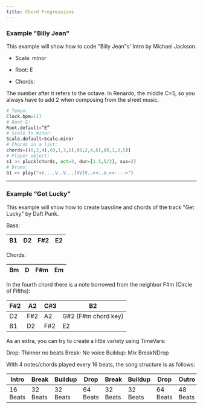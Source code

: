```yaml
---
title: Chord Progressions
---
```



### Example "Billy Jean" 


This example will show how to code "Billy Jean"s' Intro by Michael Jackson.

* Scale: minor
    
* Root: E
    
* Chords:
    

The number after it refers to the octave. In Renardo, the middle C=5, so you always have to add 2 when composing from the sheet music.

```python
# Tempo:
Clock.bpm=117
# Root E:
Root.default=“E”
# Scale to minor:
Scale.default=Scale.minor
# Chords in a list:
chords=[(0,2,4),(0,1,3,5),(0,2,4,6),(0,1,3,5)]
# Player object:
s1 >> pluck(chords, oct=3, dur=[1.5,5/2], sus=2)
# Drums:
b1 >> play("<V....V..V...[VV]V..><..o.><---->")
```


---
### Example “Get Lucky"



This example will show how to create bassline and chords of the track "Get Lucky" by Daft Punk.

Bass:

|  **B1**  |  **D2** | **F#2** |  **E2**  |
| -------- | ------- | ------- | -------- |


Chords:

|  **Bm**  |  **D**  | **F#m** |  **Em**  |
| -------- | ------- | ------- | -------- |


In the fourth chord there is a note borrowed from the neighbor F#m (Circle of Fifths):

|  **F#2** |  **A2** | **C#3** |  **B2**  |
| -------- | ------- | ------- | -------- |
|    D2    |    F#2  |   A2    | G#2 (F#m chord key) |
|    B1    |    D2   |   F#2   |    E2    |


As an extra, you can try to create a little variety using TimeVars:

Drop: Thinner no beats Break: No voice Buildup: Mix BreakNDrop

With 4 notes/chords played every 16 beats, the song structure is as follows:

| **Intro** | **Break** | **Buildup** | **Drop** | **Break** | **Buildup** | **Drop**  | **Outro** |
| --------- | --------- | ----------- | -------- | --------- | ----------- | --------- | --------- |
|  16 Beats |  32 Beats |  32 Beats   | 64 Beats |  32 Beats |  32 Beats   |  64 Beats | 48 Beats  |

